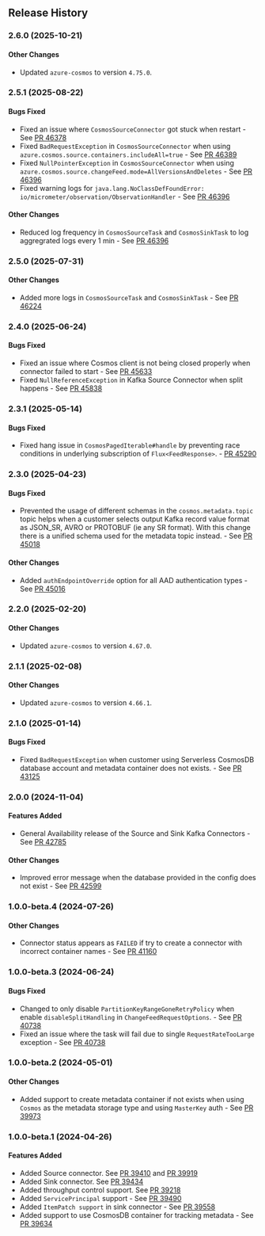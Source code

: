 ## Release History

### 2.6.0 (2025-10-21)
#### Other Changes
* Updated `azure-cosmos` to version `4.75.0`.

### 2.5.1 (2025-08-22)

#### Bugs Fixed
* Fixed an issue where `CosmosSourceConnector` got stuck when restart - See [PR 46378](https://github.com/Azure/azure-sdk-for-java/pull/46378)
* Fixed `BadRequestException` in `CosmosSourceConnector` when using `azure.cosmos.source.containers.includeAll=true` - See [PR 46389](https://github.com/Azure/azure-sdk-for-java/pull/46389)
* Fixed `NullPointerException` in `CosmosSourceConnector` when using `azure.cosmos.source.changeFeed.mode=AllVersionsAndDeletes` - See [PR 46396](https://github.com/Azure/azure-sdk-for-java/pull/46396)
* Fixed warning logs for `java.lang.NoClassDefFoundError: io/micrometer/observation/ObservationHandler` - See [PR 46396](https://github.com/Azure/azure-sdk-for-java/pull/46396)

#### Other Changes
* Reduced log frequency in `CosmosSourceTask` and `CosmosSinkTask` to log aggregrated logs every 1 min - See [PR 46396](https://github.com/Azure/azure-sdk-for-java/pull/46396)

### 2.5.0 (2025-07-31)

#### Other Changes
* Added more logs in `CosmosSourceTask` and `CosmosSinkTask` - See [PR 46224](https://github.com/Azure/azure-sdk-for-java/pull/46224)

### 2.4.0 (2025-06-24)

#### Bugs Fixed
* Fixed an issue where Cosmos client is not being closed properly when connector failed to start - See [PR 45633](https://github.com/Azure/azure-sdk-for-java/pull/45633)
* Fixed `NullReferenceException` in Kafka Source Connector when split happens - See [PR 45838](https://github.com/Azure/azure-sdk-for-java/pull/45838)

### 2.3.1 (2025-05-14)

#### Bugs Fixed
* Fixed hang issue in `CosmosPagedIterable#handle` by preventing race conditions in underlying subscription of `Flux<FeedResponse>`. - [PR 45290](https://github.com/Azure/azure-sdk-for-java/pull/45290)

### 2.3.0 (2025-04-23)

#### Bugs Fixed
* Prevented the usage of different schemas in the `cosmos.metadata.topic` topic helps when a customer selects output Kafka record value format as JSON_SR, AVRO or PROTOBUF (ie any SR format). With this change there is a unified schema used for the metadata topic instead. - See [PR 45018](https://github.com/Azure/azure-sdk-for-java/pull/45018)

#### Other Changes
* Added `authEndpointOverride` option for all AAD authentication types - See [PR 45016](https://github.com/Azure/azure-sdk-for-java/pull/45016)

### 2.2.0 (2025-02-20)

#### Other Changes
* Updated `azure-cosmos` to version `4.67.0`.

### 2.1.1 (2025-02-08)

#### Other Changes
* Updated `azure-cosmos` to version `4.66.1`.

### 2.1.0 (2025-01-14)

#### Bugs Fixed
* Fixed `BadRequestException` when customer using Serverless CosmosDB database account and metadata container does not exists. - See [PR 43125](https://github.com/Azure/azure-sdk-for-java/pull/43125) 

### 2.0.0 (2024-11-04)

#### Features Added
* General Availability release of the Source and Sink Kafka Connectors - See [PR 42785](https://github.com/Azure/azure-sdk-for-java/pull/42785)

#### Other Changes
* Improved error message when the database provided in the config does not exist - See [PR 42599](https://github.com/Azure/azure-sdk-for-java/pull/42599)

### 1.0.0-beta.4 (2024-07-26)

#### Other Changes
* Connector status appears as `FAILED` if try to create a connector with incorrect container names - See [PR 41160](https://github.com/Azure/azure-sdk-for-java/pull/41160) 

### 1.0.0-beta.3 (2024-06-24)

#### Bugs Fixed
* Changed to only disable `PartitionKeyRangeGoneRetryPolicy` when enable `disableSplitHandling` in `ChangeFeedRequestOptions`. - See [PR 40738](https://github.com/Azure/azure-sdk-for-java/pull/40738)
* Fixed an issue where the task will fail due to single `RequestRateTooLarge` exception - See [PR 40738](https://github.com/Azure/azure-sdk-for-java/pull/40738)

### 1.0.0-beta.2 (2024-05-01)

#### Other Changes
* Added support to create metadata container if not exists when using `Cosmos` as the metadata storage type and using `MasterKey` auth - See [PR 39973](https://github.com/Azure/azure-sdk-for-java/pull/39973)

### 1.0.0-beta.1 (2024-04-26)

#### Features Added
* Added Source connector. See [PR 39410](https://github.com/Azure/azure-sdk-for-java/pull/39410) and [PR 39919](https://github.com/Azure/azure-sdk-for-java/pull/39919)
* Added Sink connector. See [PR 39434](https://github.com/Azure/azure-sdk-for-java/pull/39434)
* Added throughput control support. See [PR 39218](https://github.com/Azure/azure-sdk-for-java/pull/39218)
* Added `ServicePrincipal` support - See [PR 39490](https://github.com/Azure/azure-sdk-for-java/pull/39490)
* Added `ItemPatch support` in sink connector - See [PR 39558](https://github.com/Azure/azure-sdk-for-java/pull/39558)
* Added support to use CosmosDB container for tracking metadata - See [PR 39634](https://github.com/Azure/azure-sdk-for-java/pull/39634)

